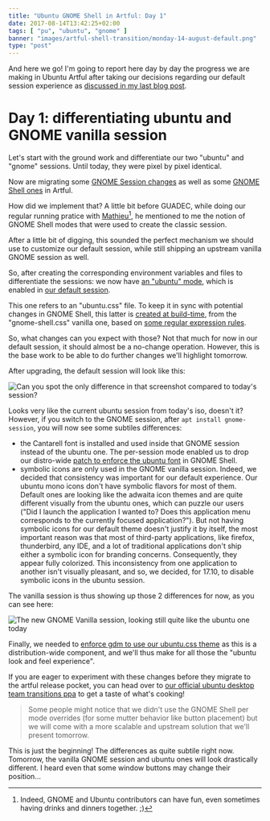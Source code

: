 ```yaml
---
title: "Ubuntu GNOME Shell in Artful: Day 1"
date: 2017-08-14T13:42:25+02:00
tags: [ "pu", "ubuntu", "gnome" ]
banner: "images/artful-shell-transition/monday-14-august-default.png"
type: "post"
---
```


And here we go! I'm going to report here day by day the progress we are making in Ubuntu Artful after taking our decisions regarding our default session experience as [discussed in my last blog post](/2017/08/03/ubuntu--guadec-2017-and-plans-for-gnome-shell-migration/).

# Day 1: differentiating ubuntu and GNOME vanilla session

Let's start with the ground work and differentiate our two "ubuntu" and "gnome" sessions. Until today, they were pixel by pixel identical.

Now are migrating some [GNOME Session changes](https://launchpad.net/ubuntu/+source/gnome-session/3.24.1-0ubuntu18) as well as some [GNOME Shell ones](https://launchpad.net/ubuntu/+source/gnome-shell/3.24.3-0ubuntu2) in Artful.

How did we implement that? A little bit before GUADEC, while doing our regular running pratice with [Mathieu](https://mathieu.daitauha.fr)[^1], he mentioned to me the notion of GNOME Shell modes that were used to create the classic session.

After a little bit of digging, this sounded the perfect mechanism we should use to customize our default session, while still shipping an upstream vanilla GNOME session as well.

So, after creating the corresponding environment variables and files to differentiate the sessions: we now have [an "ubuntu" mode](http://bazaar.launchpad.net/~ubuntu-desktop/gnome-shell/ubuntu/view/head:/debian/ubuntu-session-mods/ubuntu.json), which is enabled in [our default session](http://bazaar.launchpad.net/~ubuntu-desktop/gnome-session/ubuntu/view/head:/debian/patches/50_ubuntu_sessions.patch#L97).

This one refers to an "ubuntu.css" file. To keep it in sync with potential changes in GNOME Shell, this latter is [created at build-time](http://bazaar.launchpad.net/~ubuntu-desktop/gnome-shell/ubuntu/view/head:/debian/rules#L34), from the "gnome-shell.css" vanilla one, based on [some regular expression rules](http://bazaar.launchpad.net/~ubuntu-desktop/gnome-shell/ubuntu/view/head:/debian/ubuntu-session-mods/theme-script.regexp).

So, what changes can you expect with those? Not that much for now in our default session, it should almost be a no-change operation. However, this is the base work to be able to do further changes we'll highlight tomorrow.

After upgrading, the default session will look like this:

![Can you spot the only difference in that screenshot compared to today's session?](/images/artful-shell-transition/monday-14-august-default.png)


Looks very like the current ubuntu session from today's iso, doesn't it? However, if you switch to the GNOME session, after `apt install gnome-session`, you will now see some subtiles differences:
 * the Cantarell font is installed and used inside that GNOME session instead of the ubuntu one. The per-session mode enabled us to drop our distro-wide [patch to enforce the ubuntu font](http://bazaar.launchpad.net/~ubuntu-desktop/gnome-shell/ubuntu/revision/40) in GNOME Shell.
 * symbolic icons are only used in the GNOME vanilla session. Indeed, we decided that consistency was important for our default experience. Our ubuntu mono icons don't have symbolic flavors for most of them. Default ones are looking like the adwaita icon themes and are quite different visually from the ubuntu ones, which can puzzle our users ("Did I launch the application I wanted to? Does this application menu corresponds to the currently focused application?"). But not having symbolic icons for our default theme doesn't justify it by itself, the most important reason was that most of third-party applications, like firefox, thunderbird, any IDE, and a lot of traditional applications don't ship either a symbolic icon for branding concerns. Consequently, they appear fully colorized. This inconsistency from one application to another isn't visually pleasant, and so, we decided, for 17.10, to disable symbolic icons in the ubuntu session.
 
 The vanilla session is thus showing up those 2 differences for now, as you can see here:

![The new GNOME Vanilla session, looking still quite like the ubuntu one today](/images/artful-shell-transition/monday-14-august-gnome.png)

Finally, we needed to [enforce gdm to use our ubuntu.css theme](http://bazaar.launchpad.net/~ubuntu-desktop/gnome-shell/ubuntu/revision/43) as this is a distribution-wide component, and we'll thus make for all those the "ubuntu look and feel experience".

If you are eager to experiment with these changes before they migrate to the artful release pocket, you can head over to [our official ubuntu desktop team transitions ppa](https://launchpad.net/~ubuntu-desktop/+archive/ubuntu/transitions) to get a taste of what's cooking!

> Some people might notice that we didn't use the GNOME Shell per mode overrides (for some mutter behavior like button placement) but we will come with a more scalable and upstream solution that we'll present tomorrow.

This is just the beginning! The differences as quite subtile right now. Tomorrow, the vanilla GNOME session and ubuntu ones will look drastically different. I heard even that some window buttons may change their position…


[^1]: Indeed, GNOME and Ubuntu contributors can have fun, even sometimes having drinks and dinners together. ;)





